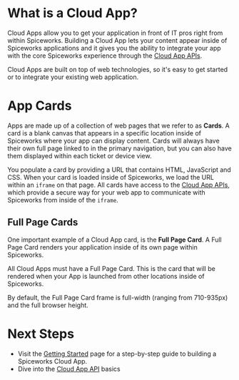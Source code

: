 # What is a Cloud App?

Cloud Apps allow you to get your application in front of IT pros right from within Spiceworks.  Building a Cloud App lets your content appear inside of Spiceworks applications and it gives you the ability to integrate your app with the core Spiceworks experience through the [Cloud App APIs](https://github.com/spiceworks/spiceworks-js-sdk/blob/master/docs/CanvasAppApis.md).  

Cloud Apps are built on top of web technologies, so it's easy to get started or to integrate your existing web application.

# App Cards

Apps are made up of a collection of web pages that we refer to as **Cards**.  A card is a blank canvas that appears in a specific location inside of Spiceworks where your app can display content.  Cards will always have their own full page linked to in the primary navigation, but you can also have them displayed within each ticket or device view.



You populate a card by providing a URL that contains HTML, JavaScript and CSS.  When your card is loaded inside of Spiceworks, we load the URL within an `iframe` on that page.  All cards have access to the [Cloud App APIs](https://github.com/spiceworks/spiceworks-js-sdk/blob/master/docs/CanvasAppApis.md), which provide a secure way for your web app to communicate with Spiceworks from inside of the `iframe`.


## Full Page Cards

One important example of a Cloud App card, is the **Full Page Card**.  A Full Page Card renders your application inside of its own page within Spiceworks.

All Cloud Apps must have a Full Page Card.  This is the card that will be rendered when your App is launched from other locations inside of Spiceworks.


By default, the Full Page Card frame is full-width (ranging from 710-935px) and the full browser height.


# Next Steps

* Visit the [Getting Started](https://github.com/spiceworks/spiceworks-js-sdk/blob/master/docs/GettingStarted.md) page for a step-by-step guide to building a Spiceworks Cloud App.
* Dive into the [Cloud App API](https://github.com/spiceworks/spiceworks-js-sdk/blob/master/docs/CanvasAppApis.md) basics


[Cloud APIs Link]: /documentation/cloud-apps/api-overview "Cloud App APIs Overview"
[Getting Started Link]: /documentation/cloud-apps/getting-started "Getting Started with Spiceworks Cloud Apps"
[Spiceworks App Center Overview]: /documentation/app-center-overview "Spiceworks App Center Overview"
